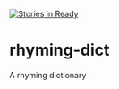 [![Stories in Ready](https://badge.waffle.io/nikox94/rhyming-dict.png?label=ready&title=Ready)](https://waffle.io/nikox94/rhyming-dict)
# rhyming-dict
A rhyming dictionary

